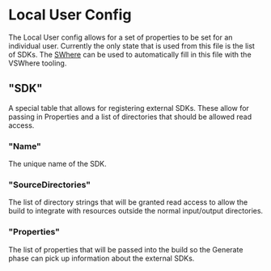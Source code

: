 # Local User Config

The Local User config allows for a set of properties to be set for an individual user. Currently the only state that is used from this file is the list of SDKs. The [SWhere](../tools/swhere.md) can be used to automatically fill in this file with the VSWhere tooling.

## "SDK"
A special table that allows for registering external SDKs. These allow for passing in Properties and a list of directories that should be allowed read access.

### "Name"
The unique name of the SDK.

### "SourceDirectories"
The list of directory strings that will be granted read access to allow the build to integrate with resources outside the normal input/output directories.

### "Properties"
The list of properties that will be passed into the build so the Generate phase can pick up information about the external SDKs.
